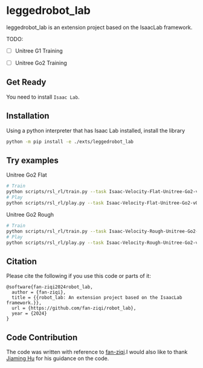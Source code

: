 # leggedrobot_lab

leggedrobot_lab is an extension project based on the IsaacLab framework. 

TODO:
- [ ] Unitree G1 Training
- [ ] Unitree Go2 Training



## Get Ready

You need to install `Isaac Lab`.

## Installation

Using a python interpreter that has Isaac Lab installed, install the library

```bash
python -m pip install -e ./exts/leggedrobot_lab
```

## Try examples

Unitree Go2 Flat

```bash
# Train
python scripts/rsl_rl/train.py --task Isaac-Velocity-Flat-Unitree-Go2-v0 --headless
# Play
python scripts/rsl_rl/play.py --task Isaac-Velocity-Flat-Unitree-Go2-v0
```

Unitree Go2 Rough

```bash
# Train
python scripts/rsl_rl/train.py --task Isaac-Velocity-Rough-Unitree-Go2-v0 --headless
# Play
python scripts/rsl_rl/play.py --task Isaac-Velocity-Rough-Unitree-Go2-v0
```


## Citation

Please cite the following if you use this code or parts of it:

```
@software{fan-ziqi2024robot_lab,
  author = {fan-ziqi},
  title = {{robot_lab: An extension project based on the IsaacLab framework.}},
  url = {https://github.com/fan-ziqi/robot_lab},
  year = {2024}
}
```

## Code Contribution
The code was written with reference to [fan-ziqi](https://github.com/fan-ziqi/robot_lab).I would also like to thank [Jiaming Hu](https://jih189.github.io/isaaclab_project) for his guidance on the code.

